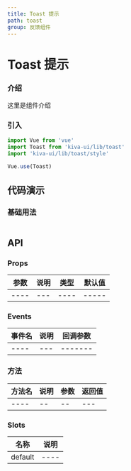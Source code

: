 ```yaml
---
title: Toast 提示
path: toast
group: 反馈组件
---
```


# Toast 提示

### 介绍

这里是组件介绍

### 引入

```js
import Vue from 'vue'
import Toast from 'kiva-ui/lib/toast'
import 'kiva-ui/lib/toast/style'

Vue.use(Toast)
```

## 代码演示

### 基础用法

```vue

```

## API

### Props

|参数|说明|类型|默认值|
|----|---|----|-----|
|----|---|----|-----|

### Events

|事件名|说明|回调参数|
| ---- |---|-------|
| ---- |---|-------|

### 方法

|方法名 |说明|参数|返回值|
| ---- | -- | -- | ---|
| ---- | -- | -- | ---|

### Slots

| 名称     | 说明 |
| -------- | ----|
| default  | ----|
